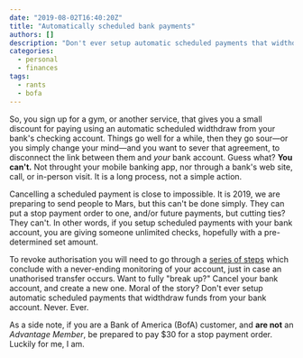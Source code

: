 ```yaml
---
date: "2019-08-02T16:40:20Z"
title: "Automatically scheduled bank payments"
authors: []
description: "Don't ever setup automatic scheduled payments that widthdraw funds from your bank account. Never. Ever."
categories:
  - personal
  - finances
tags:
  - rants
  - bofa
---
```


So, you sign up for a gym, or another service, that gives you a small discount for paying using an automatic scheduled widthdraw from your bank's checking account. Things go well for a while, then they go sour—or you simply change your mind—and you want to sever that agreement, to disconnect the link between them and *your* bank account. Guess what? **You can't.** Not throught your mobile banking app, nor through a bank's web site,  call, or in-person visit. It is a long process, not a simple action.

Cancelling a scheduled payment is close to impossible. It is 2019, we are preparing to send people to Mars, but this can't be done simply. They can put a stop payment order to one, and/or future payments, but cutting ties?  They can't. In other words, if you setup scheduled payments with your bank account, you are giving someone unlimited checks, hopefully with a pre-determined set amount.

To revoke authorisation you will need to go through a [series of steps](https://www.consumerfinance.gov/ask-cfpb/how-do-i-stop-automatic-payments-from-my-bank-account-en-2023/) which conclude with a never-ending monitoring of your account, just in case an unathorised transfer occurs. Want to fully "break up?" Cancel your bank account, and create a new one. Moral of the story? Don't ever setup automatic scheduled payments that widthdraw funds from your bank account. Never. Ever.

As a side note, if you are a Bank of America (BofA) customer, and **are not** an *Advantage Member*, be prepared to pay $30 for a stop payment order. Luckily for me, I am.

